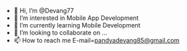 - 👋 Hi, I’m @Devang77
- 👀 I’m interested in Mobile App Development
- 🌱 I’m currently learning Mobile Development
- 💞️ I’m looking to collaborate on ...
- 📫 How to reach me E-mail=pandyadevang85@gmail.com

<!---
Devang77/Devang77 is a ✨ special ✨ repository because its `README.md` (this file) appears on your GitHub profile.
You can click the Preview link to take a look at your changes.
--->
